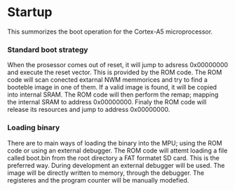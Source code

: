 # Startup

This summorizes the boot operation for the Cortex-A5 microprocessor. 

### Standard boot strategy

When the prosessor comes out of reset, it will jump to adsress 0x00000000 and execute the reset vector. This is provided by the ROM code. The ROM code will scan conected extarnal NWM memmorices and try to find a booteble image in one of them. If a valid image is found, it will be copied into internal SRAM. The ROM code will then perform the remap; mapping the internal SRAM to address 0x00000000. Finaly the ROM code will release its resources and jump to address 0x00000000.

### Loading binary
There are to main ways of loading the binary into the MPU; using the ROM code or using an external debugger. The ROM code will attemt loading a file called boot.bin from the root directory a FAT formatet SD card. This is the preferred way. During development an external debugger will be used. The image will be directly written to memory, through the debugger. The registeres and the program counter will be manually modefied. 
